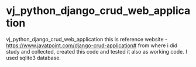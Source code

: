 # vj_python_django_crud_web_application
vj_python_django_crud_web_application
this is reference website - https://www.javatpoint.com/django-crud-application#
from where i did study and collected, created this code and tested it also as working code. 
I used sqlite3 database. 
